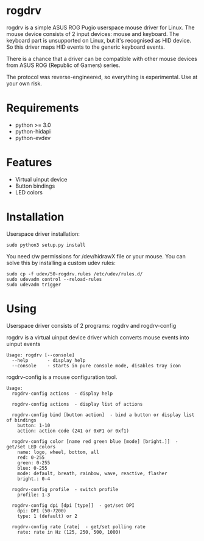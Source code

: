 rogdrv
======

rogdrv is a simple ASUS ROG Pugio userspace mouse driver for Linux.
The mouse device consists of 2 input devices: mouse and keyboard.
The keyboard part is unsupported on Linux, but it's recognised as HID device.
So this driver maps HID events to the generic keyboard events.

There is a chance that a driver can be compatible with other mouse devices
from ASUS ROG (Republic of Gamers) series.

The protocol was reverse-engineered, so everything is experimental. Use at your own risk.

Requirements
============

* python >= 3.0
* python-hidapi
* python-evdev

Features
========

* Virtual uinput device
* Button bindings
* LED colors

Installation
============

Userspace driver installation:
```
sudo python3 setup.py install
```

You need r/w permissions for /dev/hidrawX file or your mouse.
You can solve this by installing a custom udev rules:
```
sudo cp -f udev/50-rogdrv.rules /etc/udev/rules.d/
sudo udevadm control --reload-rules
sudo udevadm trigger
```

Using
=====

Userspace driver consists of 2 programs: rogdrv and rogdrv-config

rogdrv is a virtual uinput device driver which converts mouse events into uinput events
```
Usage: rogdrv [--console]
  --help       - display help
  --console    - starts in pure console mode, disables tray icon
```

rogdrv-config is a mouse configuration tool.
```
Usage:
  rogdrv-config actions  - display help

  rogdrv-config actions  - display list of actions

  rogdrv-config bind [button action]  - bind a button or display list of bindings
    button: 1-10
    action: action code (241 or 0xF1 or 0xf1)

  rogdrv-config color [name red green blue [mode] [bright.]]  - get/set LED colors
    name: logo, wheel, bottom, all
    red: 0-255
    green: 0-255
    blue: 0-255
    mode: default, breath, rainbow, wave, reactive, flasher
    bright.: 0-4

  rogdrv-config profile  - switch profile
    profile: 1-3

  rogdrv-config dpi [dpi [type]]  - get/set DPI
    dpi: DPI (50-7200)
    type: 1 (default) or 2

  rogdrv-config rate [rate]  - get/set polling rate
    rate: rate in Hz (125, 250, 500, 1000)
```
